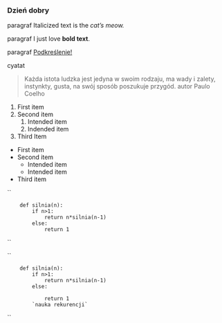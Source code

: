 ### Dzień dobry

paragraf Italicized text is the *cat’s meow.*

paragraf I just love **bold text**.

paragraf <ins>Podkreślenie!</ins>

cyatat 
> Każda istota ludzka jest jedyna w swoim rodzaju, ma wady i zalety, instynkty, gusta, na swój sposób poszukuje przygód.
autor Paulo Coelho

1. First item
2. Second item
	1. Intended item
	2. Indended item
3. Third Item

- First item
- Second item
	- Intended item
	- Intended item
- Third item


``

		def silnia(n):
			if n>1:
				return n*silnia(n-1)
			else:
				return 1

``



``

		def silnia(n):
			if n>1:
				return n*silnia(n-1)
			else:

				return 1
			`nauka rekurencji`


``
		
